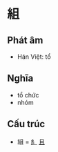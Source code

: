# 組

## Phát âm
* Hán Việt: tổ

## Nghĩa
* tổ chức
* nhóm

## Cấu trúc
* 組 = [糹](糹.md) [且](且.md)

<script>window.HANZI_FIELD='組';</script>